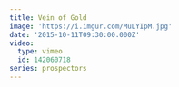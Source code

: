 ```yaml
---
title: Vein of Gold
image: 'https://i.imgur.com/MuLYIpM.jpg'
date: '2015-10-11T09:30:00.000Z'
video:
  type: vimeo
  id: 142060718
series: prospectors
---
```


